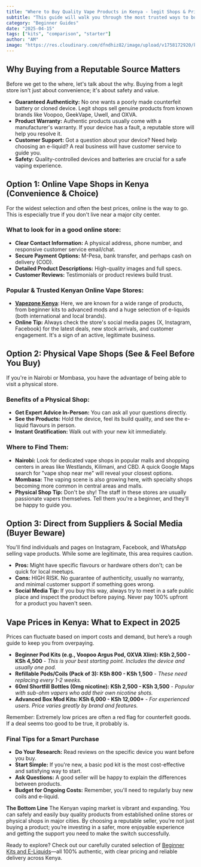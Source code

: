 ```yaml
---
title: "Where to Buy Quality Vape Products in Kenya - legit Shops & Prices(2025)"
subtitle: "This guide will walk you through the most trusted ways to buy quality vape products in Kenya, whether you prefer shopping online or in person."
category: "Beginner Guides"
date: "2025-04-15"
tags: ["kits", "comparison", "starter"]
author: "AM"
image: "https://res.cloudinary.com/dfndhiz82/image/upload/v1758172920/kenya_uhwbrw.webp"
---
```


## Why Buying from a Reputable Source Matters
Before we get to the where, let's talk about the why. Buying from a legit store isn't just about convenience; it's about safety and value.
- **Guaranteed Authenticity:** No one wants a poorly made counterfeit battery or cloned device. Legit shops sell genuine products from known brands like Voopoo, GeekVape, Uwell, and OXVA.
- **Product Warranty:** Authentic products usually come with a manufacturer's warranty. If your device has a fault, a reputable store will help you resolve it.
- **Customer Support:** Got a question about your device? Need help choosing an e-liquid? A real business will have customer service to guide you.
- **Safety:** Quality-controlled devices and batteries are crucial for a safe vaping experience.

## Option 1: Online Vape Shops in Kenya (Convenience & Choice)
For the widest selection and often the best prices, online is the way to go. This is especially true if you don't live near a major city center.

### What to look for in a good online store:
- **Clear Contact Information:** A physical address, phone number, and responsive customer service email/chat.
- **Secure Payment Options:** M-Pesa, bank transfer, and perhaps cash on delivery (COD).
- **Detailed Product Descriptions:** High-quality images and full specs.
- **Customer Reviews:** Testimonials or product reviews build trust.

### Popular & Trusted Kenyan Online Vape Stores:
- **[Vapezone Kenya](https://www.vapezone.co.ke)**: Here, we are known for a wide range of products, from beginner kits to advanced mods and a huge selection of e-liquids (both international and local brands).
- **Online Tip:** Always check the store's social media pages (X, Instagram, Facebook) for the latest deals, new stock arrivals, and customer engagement. It's a sign of an active, legitimate business.

## Option 2: Physical Vape Shops (See & Feel Before You Buy)
If you're in Nairobi or Mombasa, you have the advantage of being able to visit a physical store.

### Benefits of a Physical Shop:
- **Get Expert Advice In-Person:** You can ask all your questions directly.
- **See the Products:** Hold the device, feel its build quality, and see the e-liquid flavours in person.
- **Instant Gratification:** Walk out with your new kit immediately.

### Where to Find Them:
- **Nairobi:** Look for dedicated vape shops in popular malls and shopping centers in areas like Westlands, Kilimani, and CBD. A quick Google Maps search for "vape shop near me" will reveal your closest options.
- **Mombasa:** The vaping scene is also growing here, with specialty shops becoming more common in central areas and malls.
- **Physical Shop Tip:** Don't be shy! The staff in these stores are usually passionate vapers themselves. Tell them you're a beginner, and they'll be happy to guide you.

## Option 3: Direct from Suppliers & Social Media (Buyer Beware)
You'll find individuals and pages on Instagram, Facebook, and WhatsApp selling vape products. While some are legitimate, this area requires caution.
- **Pros:** Might have specific flavours or hardware others don't; can be quick for local meetups.
- **Cons:** HIGH RISK. No guarantee of authenticity, usually no warranty, and minimal customer support if something goes wrong.
- **Social Media Tip:** If you buy this way, always try to meet in a safe public place and inspect the product before paying. Never pay 100% upfront for a product you haven't seen.

## Vape Prices in Kenya: What to Expect in 2025
Prices can fluctuate based on import costs and demand, but here’s a rough guide to keep you from overpaying.
- **Beginner Pod Kits (e.g., Voopoo Argus Pod, OXVA Xlim): KSh 2,500 - KSh 4,500** - *This is your best starting point. Includes the device and usually one pod.*
- **Refillable Pods/Coils (Pack of 3): KSh 800 - KSh 1,500** - *These need replacing every 1-2 weeks.*
- **60ml Shortfill Bottles (0mg nicotine): KSh 2,500 - KSh 3,500** - *Popular with sub-ohm vapers who add their own nicotine shots.*
- **Advanced Box Mod Kits: KSh 6,000 - KSh 12,000+** - *For experienced users. Price varies greatly by brand and features.*

Remember: Extremely low prices are often a red flag for counterfeit goods. If a deal seems too good to be true, it probably is.

### Final Tips for a Smart Purchase
- **Do Your Research:** Read reviews on the specific device you want before you buy.
- **Start Simple:** If you're new, a basic pod kit is the most cost-effective and satisfying way to start.
- **Ask Questions:** A good seller will be happy to explain the differences between products.
- **Budget for Ongoing Costs:** Remember, you'll need to regularly buy new coils and e-liquid.

**The Bottom Line**
The Kenyan vaping market is vibrant and expanding. You can safely and easily buy quality products from established online stores or physical shops in major cities.
By choosing a reputable seller, you’re not just buying a product; you’re investing in a safer, more enjoyable experience and getting the support you need to make the switch successfully.

Ready to explore? Check out our carefully curated selection of [Beginner Kits and E-Liquids](https://www.vapezone.co.ke/ke/collections/pod-devices)—all 100% authentic, with clear pricing and reliable delivery across Kenya.